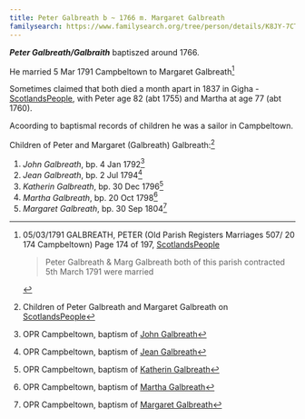 ```yaml
---
title: Peter Galbreath b ~ 1766 m. Margaret Galbreath
familysearch: https://www.familysearch.org/tree/person/details/K8JY-7CT
---
```

***Peter Galbreath/Galbraith*** baptiszed around 1766.

He married 5 Mar 1791 Campbeltown to Margaret Galbreath[^marriage]

Sometimes claimed that both died a month apart in 1837 in Gigha - [ScotlandsPeople](https://www.scotlandspeople.gov.uk/view-image/nrs_opr_records/6828955?image=36), with Peter age 82 (abt 1755) and Martha at age 77 (abt 1760).

Acoording to baptismal records of children he was a sailor in Campbeltown.

Children of Peter and Margaret (Galbreath) Galbreath:[^children]

1. *John Galbreath*, bp. 4 Jan 1792[^john-birth]
2. *Jean Galbreath*, bp. 2 Jul 1794[^jean-birth]
3. *Katherin Galbreath*, bp. 30 Dec 1796[^katherin-birth]
4. *Martha Galbreath*, bp. 20 Oct 1798[^martha-birth]
5. *Margaret Galbreath*, bp. 30 Sep 1804[^margaret-birth]

[^children]: Children of Peter Galbreath and Margaret Galbreath on [ScotlandsPeople](https://www.scotlandspeople.gov.uk/record-results?search_type=people&event=%28B%20OR%20C%20OR%20S%29&record_type%5B0%5D=opr_births&church_type=Old%20Parish%20Registers&dl_cat=church&dl_rec=church-births-baptisms&surname=galbreath&surname_so=exact&forename_so=starts&from_year=1792&to_year=1804&parent_names=peter%20galbreath&parent_names_so=exact&parent_name_two=%20margaret%20galbreath&parent_name_two_so=exact&county=ARGYLL&record=Church%20of%20Scotland%20%28old%20parish%20registers%29%20Roman%20Catholic%20Church%20Other%20churches&rd_real_name%5B0%5D=CAMPBELTOWN%20%28LANDWARD%29%20OR%20CAMPBELTOWN%20%28BURGH%29%20OR%20CAMPBELTOWN&rd_display_name%5B0%5D=CAMPBELTOWN%20%28LANDWARD%29%7CCAMPBELTOWN%20%28BURGH%29%7CCAMPBELTOWN_CAMPBELTOWN&rd_label%5B0%5D=CAMPBELTOWN&rd_name%5B0%5D=CAMPBELTOWN%20%2ALANDWARD%2A%20OR%20CAMPBELTOWN%20%2ABURGH%2A%20OR%20CAMPBELTOWN&sort=asc&order=Date&field=year)

[^john-birth]: OPR Campbeltown, baptism of [John Galbreath](/sources/opr-campbeltown-births.md#1792-01-04-john-galbreath)

[^jean-birth]: OPR Campbeltown, baptism of [Jean Galbreath](/sources/opr-campbeltown-births.md#1794-07-02-jean-galbreath)

[^katherin-birth]: OPR Campbeltown, baptism of [Katherin Galbreath](/sources/opr-campbeltown-births.md#1796-12-30-katherin-galbreath)

[^martha-birth]: OPR Campbeltown, baptism of [Martha Galbreath](/sources/opr-campbeltown-births.md#1798-10-20-martha-galbreath)

[^margaret-birth]: OPR Campbeltown, baptism of [Margaret Galbreath](/sources/opr-campbeltown-births.md#1804-09-30-margaret-galbreath)

[^marriage]: 05/03/1791 GALBREATH, PETER (Old Parish Registers Marriages 507/ 20 174 Campbeltown) Page 174 of 197, [ScotlandsPeople](https://www.scotlandspeople.gov.uk/view-image/nrs_opr_records/9531238?image=174)
    > Peter Galbreath & Marg Galbreath both of this parish contracted 5th March 1791 were married
    
    
